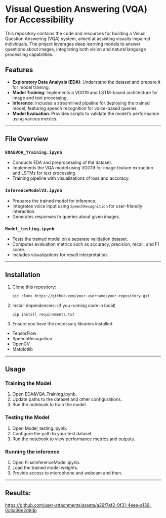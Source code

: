 # Visual Question Answering (VQA) for Accessibility

This repository contains the code and resources for building a Visual Question Answering (VQA) system, aimed at assisting visually impaired individuals. The project leverages deep learning models to answer questions about images, integrating both vision and natural language processing capabilities.

## Features
- **Exploratory Data Analysis (EDA)**: Understand the dataset and prepare it for model training.
- **Model Training**: Implements a VGG19 and LSTM-based architecture for image and text processing.
- **Inference**: Includes a streamlined pipeline for deploying the trained model, featuring speech recognition for voice-based queries.
- **Model Evaluation**: Provides scripts to validate the model's performance using various metrics.

---

## File Overview
### `EDA&VQA_Training.ipynb`
- Conducts EDA and preprocessing of the dataset.
- Implements the VQA model using VGG19 for image feature extraction and LSTMs for text processing.
- Training pipeline with visualizations of loss and accuracy.

### `InferenceModelV3.ipynb`
- Prepares the trained model for inference.
- Integrates voice input using `SpeechRecognition` for user-friendly interaction.
- Generates responses to queries about given images.

### `Model_testing.ipynb`
- Tests the trained model on a separate validation dataset.
- Computes evaluation metrics such as accuracy, precision, recall, and F1 score.
- Includes visualizations for result interpretation.

---

## Installation
1. Clone this repository:
   ```bash
   git clone https://github.com/your-username/your-repository.git
   ```
2. Install dependencies: (if you running code in local)
   ```
   pip install requirements.txt
   ```
3. Ensure you have the necessary libraries installed:
- TensorFlow
- SpeechRecognition
- OpenCV
- Matplotlib

---

## Usage
### Training the Model
1. Open EDA&VQA_Training.ipynb.
2. Update paths to the dataset and other configurations.
3. Run the notebook to train the model.

### Testing the Model
1. Open Model_testing.ipynb.
2. Configure the path to your test dataset.
3. Run the notebook to view performance metrics and outputs.

### Running the inference
1. Open FinalInferenceModel.ipynb.
2. Load the trained model weights.
3. Provide access to microphone and webcam and then.

---
## Results:

https://github.com/user-attachments/assets/a29f7ef2-0f31-4eee-a139-0c8a36e2d9db

